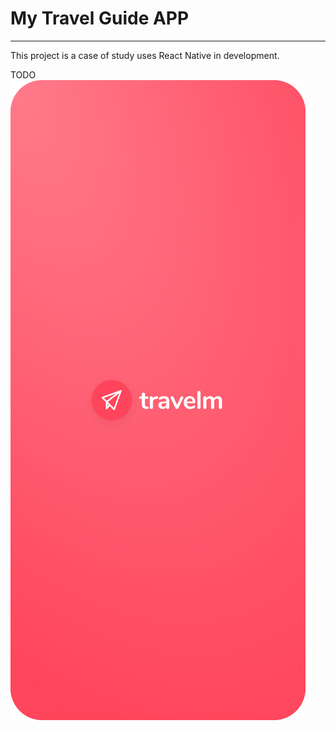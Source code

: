 # My Travel Guide APP

---

This project is a case of study uses React Native in development.

TODO
[![Watch the video](https://raw.githubusercontent.com/luizkrlz/mytravelguide-app/main/assets/splash.png)](https://raw.githubusercontent.com/luizkrlz/mytravelguide-app/main/docs/video.mp4)
